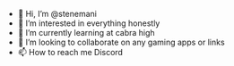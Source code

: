 - 👋 Hi, I’m @stenemani
- 👀 I’m interested in everything honestly
- 🌱 I’m currently learning at cabra high
- 💞️ I’m looking to collaborate on any gaming apps or links
- 📫 How to reach me Discord

<!---
stenemani/stenemani is a ✨ special ✨ repository because its `README.md` (this file) appears on your GitHub profile.
You can click the Preview link to take a look at your changes.
--->
